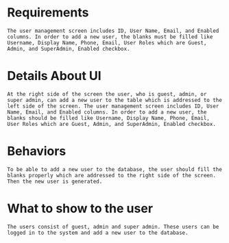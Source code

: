 # Requirements
    The user management screen includes ID, User Name, Email, and Enabled columns. In order to add a new user, the blanks must be filled like Username, Display Name, Phone, Email, User Roles which are Guest, Admin, and SuperAdmin, Enabled checkbox.
    

# Details About UI
    At the right side of the screen the user, who is guest, admin, or super admin, can add a new user to the table which is addressed to the left side of the screen. The user management screen includes ID, User Name, Email, and Enabled columns. In order to add a new user, the blanks should be filled like Username, Display Name, Phone, Email, User Roles which are Guest, Admin, and SuperAdmin, Enabled checkbox.


# Behaviors
    To be able to add a new user to the database, the user should fill the blanks properly which are addressed to the right side of the screen. Then the new user is generated.

# What to show to the user
    The users consist of guest, admin and super admin. These users can be logged in to the system and add a new user to the database.

